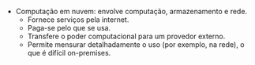 *   Computação em nuvem: envolve computação, armazenamento e rede.
    *   Fornece serviços pela internet.
    *   Paga-se pelo que se usa.
    *   Transfere o poder computacional para um provedor externo.
    *   Permite mensurar detalhadamente o uso (por exemplo, na rede), o que é difícil on-premises.